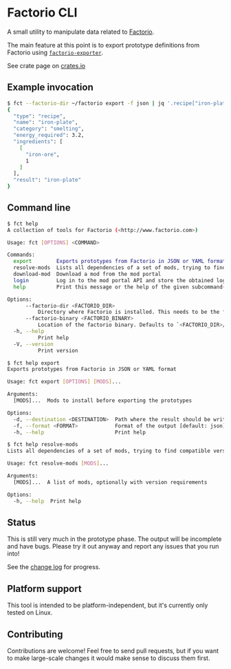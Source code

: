 # Factorio CLI

A small utility to manipulate data related to [Factorio](http://www.factorio.com).

The main feature at this point is to export prototype definitions from Factorio
using [`factorio-exporter`](http://crates.io/crates/factorio-exporter).

See crate page on [crates.io](https://crates.io/crates/factorio-cli)

## Example invocation
<!-- EMBED: fct --factorio-dir ~/factorio export -f json | jq '.recipe["iron-plate"]' -->
```sh
$ fct --factorio-dir ~/factorio export -f json | jq '.recipe["iron-plate"]'
{
  "type": "recipe",
  "name": "iron-plate",
  "category": "smelting",
  "energy_required": 3.2,
  "ingredients": [
    [
      "iron-ore",
      1
    ]
  ],
  "result": "iron-plate"
}
```
<!-- END EMBED -->

## Command line

<!-- EMBED: fct help -->
```sh
$ fct help
A collection of tools for Factorio (<http://www.factorio.com>)

Usage: fct [OPTIONS] <COMMAND>

Commands:
  export        Exports prototypes from Factorio in JSON or YAML format
  resolve-mods  Lists all dependencies of a set of mods, trying to find compatible versions
  download-mod  Download a mod from the mod portal
  login         Log in to the mod portal API and store the obtained login token
  help          Print this message or the help of the given subcommand(s)

Options:
      --factorio-dir <FACTORIO_DIR>
          Directory where Factorio is installed. This needs to be the full version. Neither the demo nor the headless version are sufficient. This argument is optional if `--factorio-binary` is specified
      --factorio-binary <FACTORIO_BINARY>
          Location of the factorio binary. Defaults to `<FACTORIO_DIR>/bin/x64/factorio(.exe)`. This can be any Factorio binary (full, headless, demo)
  -h, --help
          Print help
  -V, --version
          Print version
```
<!-- END EMBED -->

<!-- EMBED: fct help export -->
```sh
$ fct help export
Exports prototypes from Factorio in JSON or YAML format

Usage: fct export [OPTIONS] [MODS]...

Arguments:
  [MODS]...  Mods to install before exporting the prototypes

Options:
  -d, --destination <DESTINATION>  Path where the result should be written. Uses STDOUT if not specified
  -f, --format <FORMAT>            Format of the output [default: json] [possible values: json, yaml]
  -h, --help                       Print help
```
<!-- END EMBED -->

<!-- EMBED: fct help resolve-mods -->
```sh
$ fct help resolve-mods
Lists all dependencies of a set of mods, trying to find compatible versions

Usage: fct resolve-mods [MODS]...

Arguments:
  [MODS]...  A list of mods, optionally with version requirements

Options:
  -h, --help  Print help
```
<!-- END EMBED -->

## Status

This is still very much in the prototype phase. The output will be incomplete
and have bugs. Please try it out anyway and report any issues that you run into!

See the [change log](CHANGELOG.md) for progress.

## Platform support

This tool is intended to be platform-independent, but it's currently only
tested on Linux.

## Contributing

Contributions are welcome! Feel free to send pull requests, but if you want to
make large-scale changes it would make sense to discuss them first.
